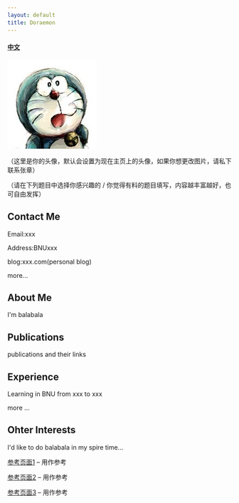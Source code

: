 ```yaml
---
layout: default
title: Doraemon
---
```



#### [中文](https://bnusss.github.io/person/default-person-zh.html)


<img src="/img/people/default-person.jpg" height="200px" width="200px" />

（这里是你的头像，默认会设置为现在主页上的头像，如果你想更改图片，请私下联系张章）

（请在下列题目中选择你感兴趣的 / 你觉得有料的题目填写，内容越丰富越好，也可自由发挥）

## Contact Me

Email:xxx

Address:BNUxxx

blog:xxx.com(personal blog)

more...

## About Me

I'm balabala

## Publications

publications and their links

## Experience

Learning in BNU from xxx to xxx

more ...

## Ohter Interests

I'd like to do balabala in my spire time...


[参考页面1](https://homes.cs.washington.edu/~billzorn/) &ndash; 用作参考

[参考页面2](https://homes.cs.washington.edu/~vlee2/) &ndash; 用作参考

[参考页面3](http://www.shawnless.net/Shawn) &ndash; 用作参考